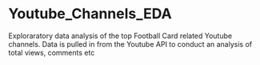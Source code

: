 # Youtube_Channels_EDA
Exploraratory data analysis of the top Football Card related Youtube channels. Data is pulled in from the Youtube API to conduct an analysis of total views, comments etc 
